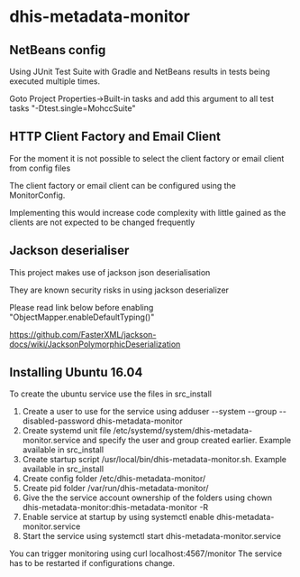 # dhis-metadata-monitor

## NetBeans config
Using JUnit Test Suite with Gradle and NetBeans results in tests being executed multiple times.

Goto Project Properties->Built-in tasks and add this argument to all test tasks "-Dtest.single=MohccSuite"
## HTTP Client Factory and Email Client
For the moment it is not possible to select the client factory or email client from config files

The client factory or email client can be configured using the MonitorConfig.

Implementing this would increase code complexity with little gained as the clients are not expected to be changed frequently

## Jackson deserialiser
This project makes use of jackson json deserialisation

They are known security risks in using jackson deserializer

Please read link below before enabling "ObjectMapper.enableDefaultTyping()"

https://github.com/FasterXML/jackson-docs/wiki/JacksonPolymorphicDeserialization

## Installing Ubuntu 16.04
To create the ubuntu service use the files in src_install

1. Create a user to use for the service using adduser --system --group --disabled-password dhis-metadata-monitor
2. Create systemd unit file /etc/systemd/system/dhis-metadata-monitor.service and specify the user and group created earlier. Example available in src_install
2. Create startup script /usr/local/bin/dhis-metadata-monitor.sh. Example available in src_install
2. Create config folder /etc/dhis-metadata-monitor/
2. Create pid folder /var/run/dhis-metadata-monitor/
2. Give the the service account ownership of the folders using chown dhis-metadata-monitor:dhis-metadata-monitor -R
2. Enable service at startup by using systemctl enable dhis-metadata-monitor.service
2. Start the service using systemctl start dhis-metadata-monitor.service

You can trigger monitoring using curl localhost:4567/monitor
The service has to be restarted if configurations change.
